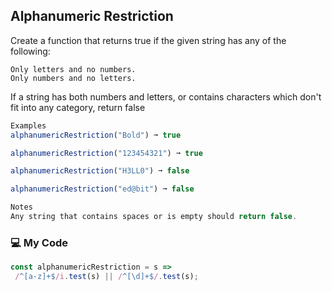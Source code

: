 ## Alphanumeric Restriction

Create a function that returns true if the given string has any of the following:
```
Only letters and no numbers.
Only numbers and no letters.
```
If a string has both numbers and letters, or contains characters which don't fit into any category, return false
```js
Examples
alphanumericRestriction("Bold") ➞ true

alphanumericRestriction("123454321") ➞ true

alphanumericRestriction("H3LL0") ➞ false

alphanumericRestriction("ed@bit") ➞ false

Notes
Any string that contains spaces or is empty should return false.
```
### :computer: My Code
```js
const alphanumericRestriction = s =>
 /^[a-z]+$/i.test(s) || /^[\d]+$/.test(s);
```
